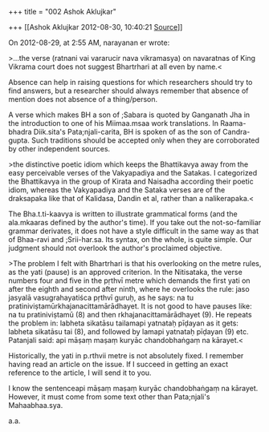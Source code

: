 +++
title = "002 Ashok Aklujkar"

+++
[[Ashok Aklujkar	2012-08-30, 10:40:21 [Source](https://groups.google.com/g/bvparishat/c/LJopEQfu-iE)]]



  

On 2012-08-29, at 2:55 AM, narayanan er wrote:

  

\>...the verse (ratnani vai vararucir nava vikramasya) on navaratnas of King Vikrama court does not suggest Bhartrhari at all even by name.\<

  

Absence can help in raising questions for which researchers should try to find answers, but a researcher should always remember that absence of mention does not absence of a thing/person.

  

A verse which makes BH a son of ;Sabara is quoted by Ganganath Jha in the introduction to one of his Miimaa.msaa work translations. In Raama-bhadra Diik.sita's Pata;njali-carita, BH is spoken of as the son of Candra-gupta. Such traditions should be accepted only when they are corroborated by other independent sources.

  

\>the distinctive poetic idiom which keeps the Bhattikavya away from the easy perceivable verses of the Vakyapadiya and the Satakas. I categorized the Bhattikavya in the group of Kirata and Naisadha according their poetic idiom, whereas the Vakyapadiya and the Sataka verses are of the draksapaka like that of Kalidasa, Dandin et al, rather than a nalikerapaka.\<

  

The Bha.t.ti-kaavya is written to illustrate grammatical forms (and the ala.mkaaras defined by the author's time). If you take out the not-so-familiar grammar derivates, it does not have a style difficult in the same way as that of Bhaa-ravi and ;Srii-har.sa. Its syntax, on the whole, is quite simple. Our judgment should not overlook the author's proclaimed objective.

  

  

\>The problem I felt with Bhartrhari is that his overlooking on the metre rules, as the yati (pause) is an approved criterion. In the Nitisataka, the verse numbers four and five in the pṛthvī metre which demands the first yati on after the eighth and second after ninth, where he overlooks the rule: jaso jasyalā vasugrahayatiśca pṛthvī guruḥ, as he says: na tu pratiniviṣtamūrkhajanacittamārādhayet. It is not good to have pauses like: na tu pratiniviṣtamū (8) and then rkhajanacittamārādhayet (9). He repeats the problem in: labheta sikatāsu tailamapi yatnataḥ pīḍayan as it gets: labheta sikatāsu tai (8), and followed by lamapi yatnataḥ pīḍayan (9) etc. Patanjali said: api māṣaṃ maṣaṃ kuryāc chandobhaṅgaṃ na kārayet.\<

  

Historically, the yati in p.rthvii metre is not absolutely fixed. I remember having read an article on the issue. If I succeed in getting an exact reference to the article, I will send it to you.

  

I know the sentenceapi māṣaṃ maṣaṃ kuryāc chandobhaṅgaṃ na kārayet. However, it must come from some text other than Pata;njali's Mahaabhaa.sya.

  

a.a.

  

